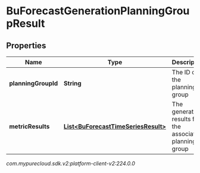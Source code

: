 # BuForecastGenerationPlanningGroupResult


## Properties

| Name | Type | Description | Notes |
| ------------ | ------------- | ------------- | ------------- |
| **planningGroupId** | **String** | The ID of the planning group |  [optional] |
| **metricResults** | [**List&lt;BuForecastTimeSeriesResult&gt;**](BuForecastTimeSeriesResult) | The generation results for the associated planning group |  [optional] |




_com.mypurecloud.sdk.v2:platform-client-v2:224.0.0_
